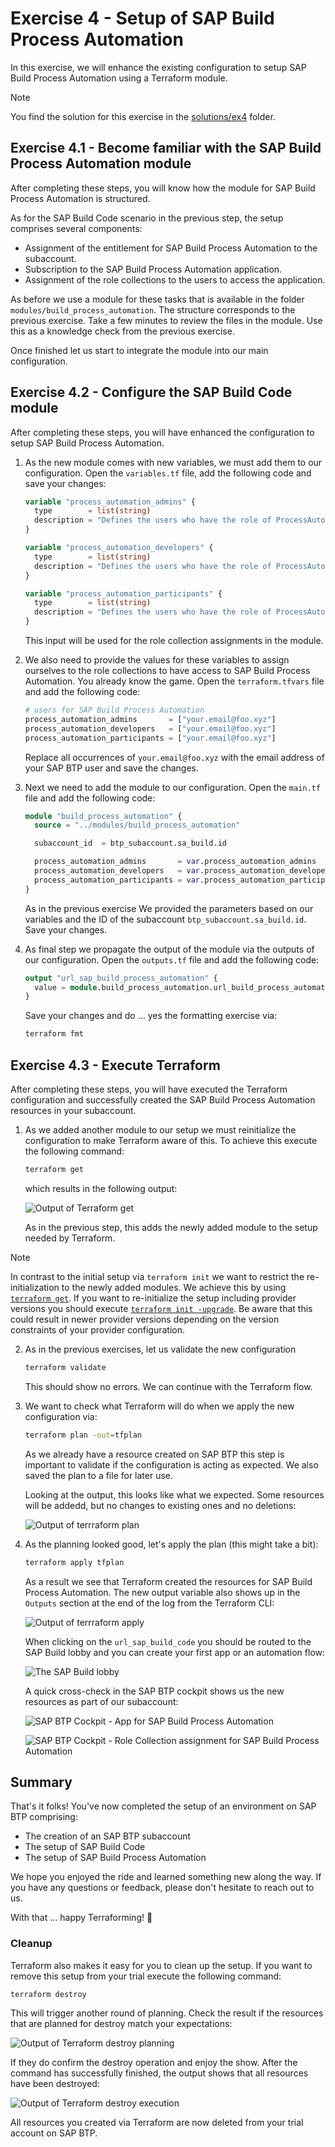 # Exercise 4 - Setup of SAP Build Process Automation

In this exercise, we will enhance the existing configuration to setup SAP Build Process Automation using a Terraform module.

> [!NOTE]
> You find the solution for this exercise in the [solutions/ex4](../../solutions/ex4/) folder.

## Exercise 4.1 - Become familiar with the SAP Build Process Automation module

After completing these steps, you will know how the module for SAP Build Process Automation is structured.

As for the SAP Build Code scenario in the previous step, the setup comprises several components:

- Assignment of the entitlement for SAP Build Process Automation to the subaccount.
- Subscription to the SAP Build Process Automation application.
- Assignment of the role collections to the users to access the application.

As before we use a module for these tasks that is available in the folder `modules/build_process_automation`. The structure corresponds to the previous exercise. Take a few minutes to review the files in the module. Use this as a knowledge check from the previous exercise.

Once finished let us start to integrate the module into our main configuration.

## Exercise 4.2 - Configure the SAP Build Code module

After completing these steps, you will have enhanced the configuration to setup SAP Build Process Automation.

1. As the new module comes with new variables, we must add them to our configuration. Open the `variables.tf` file, add the following code and save your changes:

   ``` terraform
   variable "process_automation_admins" {
     type        = list(string)
     description = "Defines the users who have the role of ProcessAutomationAdmin in SAP Build Process Automation"
   }

   variable "process_automation_developers" {
     type        = list(string)
     description = "Defines the users who have the role of ProcessAutomationDeveloper in SAP Build Process Automation"
   }

   variable "process_automation_participants" {
     type        = list(string)
     description = "Defines the users who have the role of ProcessAutomationParticipant in SAP Build Process Automation"
   }
   ```

   This input will be used for the role collection assignments in the module.

1. We also need to provide the values for these variables to assign ourselves to the role collections to have access to SAP Build Process Automation. You already know the game. Open the `terraform.tfvars` file and add the following code:

   ``` terraform
   # users for SAP Build Process Automation
   process_automation_admins       = ["your.email@foo.xyz"]
   process_automation_developers   = ["your.email@foo.xyz"]
   process_automation_participants = ["your.email@foo.xyz"]
   ```

   Replace all occurrences of `your.email@foo.xyz` with the email address of your SAP BTP user and save the changes.

1. Next we need to add the module to our configuration. Open the `main.tf` file and add the following code:


   ```terraform
   module "build_process_automation" {
     source = "../modules/build_process_automation"

     subaccount_id  = btp_subaccount.sa_build.id

     process_automation_admins       = var.process_automation_admins
     process_automation_developers   = var.process_automation_developers
     process_automation_participants = var.process_automation_participants
   }
   ```

   As in the previous exercise We provided the parameters based on our variables and the ID of the subaccount `btp_subaccount.sa_build.id`. Save your changes.

1. As final step we propagate the output of the module via the outputs of our configuration. Open the `outputs.tf` file and add the following code:

   ```terraform
   output "url_sap_build_process_automation" {
     value = module.build_process_automation.url_build_process_automation
   }
   ```

    Save your changes and do ... yes the formatting exercise via:

    ```bash
    terraform fmt
    ```

## Exercise 4.3 - Execute Terraform

After completing these steps, you will have executed the Terraform configuration and successfully created the SAP Build Process Automation resources in your subaccount.

1. As we added another module to our setup we must reinitialize the configuration to make Terraform aware of this. To achieve this execute the following command:

    ```bash
    terraform get
    ```

    which results in the following output:

    ![Output of Terraform get](./images/output-terraform-get.png)

    As in the previous step, this adds the newly added module to the setup needed by Terraform.

> [!NOTE]
> In contrast to the initial setup via `terraform init` we want to restrict the re-initialization to the newly added modules. We achieve this by using [`terraform get`](https://developer.hashicorp.com/terraform/cli/commands/get). If you want to re-initialize the setup including provider versions you should execute [`terraform init -upgrade`](https://developer.hashicorp.com/terraform/cli/commands/init#upgrade). Be aware that this could result in newer provider versions depending on the version constraints of your provider configuration.

2. As in the previous exercises, let us validate the new configuration

    ```bash
    terraform validate
    ```
    This should show no errors. We can continue with the Terraform flow.

3. We want to check what Terraform will do when we apply the new configuration via:

    ```bash
    terraform plan -out=tfplan
    ```

    As we already have a resource created on SAP BTP this step is important to validate if the configuration is acting as expected. We also saved the plan to a file for later use.

    Looking at the output, this looks like what we expected. Some resources will be addedd, but no changes to existing ones and no deletions:

    ![Output of terrraform plan](./images/output-terraform-plan.png)


4. As the planning looked good, let's apply the plan (this might take a bit):

    ```bash
    terraform apply tfplan
    ```

    As a result we see that Terraform created the resources for SAP Build Process Automation. The new output variable also shows up in the `Outputs` section at the end of the log from the Terraform CLI:

   ![Output of terrraform apply](./images/output-terraform-apply.png)

    When clicking on the `url_sap_build_code` you should be routed to the SAP Build lobby and you can create your first app or an automation flow:

   ![The SAP Build lobby](./images/SAP_Build_lobby.png)

    A quick cross-check in the SAP BTP cockpit shows us the new resources as part of our subaccount:

    ![SAP BTP Cockpit - App for SAP Build Process Automation](./images/BTP-cockpit-bpa-apps.png)

    ![SAP BTP Cockpit - Role Collection assignment for SAP Build Process Automation](./images/BTP-cockpit-bpa-role-collections.png)

## Summary

That's it folks! You've now completed the setup of an environment on SAP BTP comprising:

- The creation of an SAP BTP subaccount
- The setup of SAP Build Code
- The setup of SAP Build Process Automation

We hope you enjoyed the ride and learned something new along the way. If you have any questions or feedback, please don't hesitate to reach out to us.

With that ... happy Terraforming! 🚀

### Cleanup

Terraform also makes it easy for you to clean up the setup. If you want to remove this setup from your trial execute the following command:

```bash
terraform destroy
```
This will trigger another round of planning. Check the result if the resources that are planned for destroy match your expectations:

![Output of Terraform destroy planning](./images/output-terraform-destroy-planning.png)

If they do confirm the destroy operation and enjoy the show. After the command has successfully finished, the output shows that all resources have been destroyed:

![Output of Terraform destroy execution](./images/output-terraform-destroy.png)

All resources you created via Terraform are now deleted from your trial account on SAP BTP.
